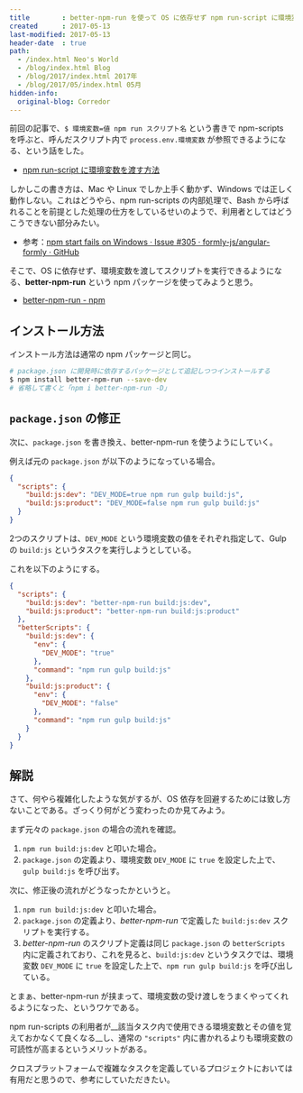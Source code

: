 ```yaml
---
title        : better-npm-run を使って OS に依存せず npm run-script に環境変数を渡す
created      : 2017-05-13
last-modified: 2017-05-13
header-date  : true
path:
  - /index.html Neo's World
  - /blog/index.html Blog
  - /blog/2017/index.html 2017年
  - /blog/2017/05/index.html 05月
hidden-info:
  original-blog: Corredor
---
```


前回の記事で、`$ 環境変数=値 npm run スクリプト名` という書きで npm-scripts を呼ぶと、呼んだスクリプト内で `process.env.環境変数` が参照できるようになる、という話をした。

- [npm run-script に環境変数を渡す方法](/blog/2017/05/12-01.html)

しかしこの書き方は、Mac や Linux でしか上手く動かず、Windows では正しく動作しない。これはどうやら、npm run-scripts の内部処理で、Bash から呼ばれることを前提とした処理の仕方をしているせいのようで、利用者としてはどうこうできない部分みたい。

- 参考：[npm start fails on Windows · Issue #305 · formly-js/angular-formly · GitHub](https://github.com/formly-js/angular-formly/issues/305)

そこで、OS に依存せず、環境変数を渡してスクリプトを実行できるようになる、__better-npm-run__ という npm パッケージを使ってみようと思う。

- [better-npm-run - npm](https://www.npmjs.com/package/better-npm-run)

## インストール方法

インストール方法は通常の npm パッケージと同じ。

```bash
# package.json に開発時に依存するパッケージとして追記しつつインストールする
$ npm install better-npm-run --save-dev
# 省略して書くと「npm i better-npm-run -D」
```

## `package.json` の修正

次に、`package.json` を書き換え、better-npm-run を使うようにしていく。

例えば元の `package.json` が以下のようになっている場合。

```json
{
  "scripts": {
    "build:js:dev": "DEV_MODE=true npm run gulp build:js",
    "build:js:product": "DEV_MODE=false npm run gulp build:js"
  }
}
```

2つのスクリプトは、`DEV_MODE` という環境変数の値をそれぞれ指定して、Gulp の `build:js` というタスクを実行しようとしている。

これを以下のようにする。

```json
{
  "scripts": {
    "build:js:dev": "better-npm-run build:js:dev",
    "build:js:product": "better-npm-run build:js:product"
  },
  "betterScripts": {
    "build:js:dev": {
      "env": {
        "DEV_MODE": "true"
      },
      "command": "npm run gulp build:js"
    },
    "build:js:product": {
      "env": {
        "DEV_MODE": "false"
      },
      "command": "npm run gulp build:js"
    }
  }
}
```

## 解説

さて、何やら複雑化したような気がするが、OS 依存を回避するためには致し方ないことである。ざっくり何がどう変わったのか見てみよう。

まず元々の `package.json` の場合の流れを確認。

1. `npm run build:js:dev` と叩いた場合。
2. `package.json` の定義より、環境変数 `DEV_MODE` に `true` を設定した上で、`gulp build:js` を呼び出す。

次に、修正後の流れがどうなったかというと。

1. `npm run build:js:dev` と叩いた場合。
2. `package.json` の定義より、_better-npm-run_ で定義した `build:js:dev` スクリプトを実行する。
3. _better-npm-run_ のスクリプト定義は同じ `package.json` の `betterScripts` 内に定義されており、これを見ると、`build:js:dev` というタスクでは、環境変数 `DEV_MODE` に `true` を設定した上で、`npm run gulp build:js` を呼び出している。

とまぁ、better-npm-run が挟まって、環境変数の受け渡しをうまくやってくれるようになった、というワケである。

npm run-scripts の利用者が__該当タスク内で使用できる環境変数とその値を覚えておかなくて良くなる__し、通常の `"scripts"` 内に書かれるよりも環境変数の可読性が高まるというメリットがある。

クロスプラットフォームで複雑なタスクを定義しているプロジェクトにおいては有用だと思うので、参考にしていただきたい。
